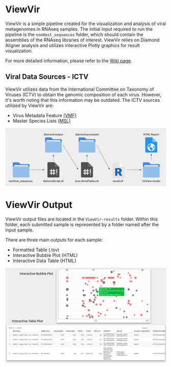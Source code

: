 # ViewVir

ViewVir is a simple pipeline created for the visualization and analysis of viral metagenomes in RNAseq samples. The initial input required to run the pipeline is the `nonHost_sequences` folder, which should contain the assemblies of the RNAseq libraries of interest. ViewVir relies on Diamond Aligner analysis and utilizes interactive Plotly graphics for result visualization.

For more detailed information, please refer to the [Wiki page](https://github.com/gabrielvpina/ViewVir/wiki).

## Viral Data Sources - ICTV
ViewVir utilizes data from the International Committee on Taxonomy of Viruses (ICTV) to obtain the genomic composition of each virus. However, it's worth noting that this information may be outdated. The ICTV sources utilized by ViewVir are:
- Virus Metadata Feature [(VMF)](https://ictv.global/vmf)
- Master Species Lists [(MSL)](https://ictv.global/msl)


![alt text](https://github.com/gabrielvpina/my_images/blob/main/viewvir-pipe.png)


# ViewVir Output


ViewVir output files are located in the `ViewVir-results` folder. Within this folder, each submitted sample is represented by a folder named after the input sample.

There are three main outputs for each sample:
- Formatted Table (.tsv)
- Interactive Bubble Plot (HTML)
- Interactive Data Table (HTML)

![alt text](https://github.com/gabrielvpina/my_images/blob/main/viewvir-print.png)


